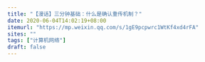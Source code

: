 ```yaml
---
title: "【漫话】三分钟基础：什么是确认重传机制？"
date: 2020-06-04T14:02:19+08:00
itemurl: "https://mp.weixin.qq.com/s/1gE9pcpwrc1WtKf4xd4rFA"
sites: ""
tags: ["计算机网络"]
draft: false
---
```


